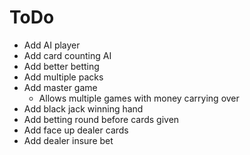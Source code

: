# ToDo
* Add AI player
* Add card counting AI
* Add better betting
* Add multiple packs
* Add master game
  * Allows multiple games with money carrying over
* Add black jack winning hand
* Add betting round before cards given
* Add face up dealer cards
* Add dealer insure bet
